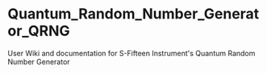 # Quantum_Random_Number_Generator_QRNG
User Wiki and documentation for S-Fifteen Instrument's Quantum Random Number Generator

